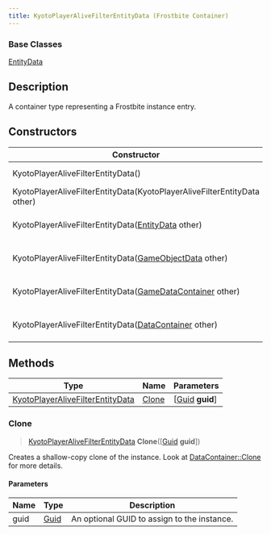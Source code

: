 ```yaml
---
title: KyotoPlayerAliveFilterEntityData (Frostbite Container)
---
```

### Base Classes

[EntityData](EntityData)

## Description

A container type representing a Frostbite instance entry.

## Constructors

| Constructor                                                                                 | Description                                                                                                                                             |
| ------------------------------------------------------------------------------------------- | ------------------------------------------------------------------------------------------------------------------------------------------------------- |
| KyotoPlayerAliveFilterEntityData()                                                          | Create a new instance of this container type.                                                                                                           |
| KyotoPlayerAliveFilterEntityData(KyotoPlayerAliveFilterEntityData other)                    | Create a reference copy of an instance of the same type.                                                                                                |
| KyotoPlayerAliveFilterEntityData([EntityData](EntityData) other)                            | Upcast an instance of type [EntityData](EntityData) to [KyotoPlayerAliveFilterEntityData](KyotoPlayerAliveFilterEntityData).                            |
| KyotoPlayerAliveFilterEntityData([GameObjectData](GameObjectData) other)                    | Upcast an instance of type [GameObjectData](GameObjectData) to [KyotoPlayerAliveFilterEntityData](KyotoPlayerAliveFilterEntityData).                    |
| KyotoPlayerAliveFilterEntityData([GameDataContainer](GameDataContainer) other)              | Upcast an instance of type [GameDataContainer](GameDataContainer) to [KyotoPlayerAliveFilterEntityData](KyotoPlayerAliveFilterEntityData).              |
| KyotoPlayerAliveFilterEntityData([DataContainer](/vext/ref/cls/shr/datacontainer) other) | Upcast an instance of type [DataContainer](/vext/ref/cls/shr/datacontainer) to [KyotoPlayerAliveFilterEntityData](KyotoPlayerAliveFilterEntityData). |

## Methods

| Type                                                                 | Name            | Parameters                                     |
| -------------------------------------------------------------------- | --------------- | ---------------------------------------------- |
| [KyotoPlayerAliveFilterEntityData](KyotoPlayerAliveFilterEntityData) | [Clone](#clone) | \[[Guid](/vext/ref/cls/shr/guid) **guid**\] |

### Clone

> [KyotoPlayerAliveFilterEntityData](KyotoPlayerAliveFilterEntityData) **Clone**(\[[Guid](/vext/ref/cls/shr/guid) **guid**\])

Creates a shallow-copy clone of the instance. Look at [DataContainer::Clone](/vext/ref/cls/shr/datacontainer#clone) for more details.

#### Parameters

| Name | Type         | Description                                 |
| ---- | ------------ | ------------------------------------------- |
| guid | [Guid](Guid) | An optional GUID to assign to the instance. |
